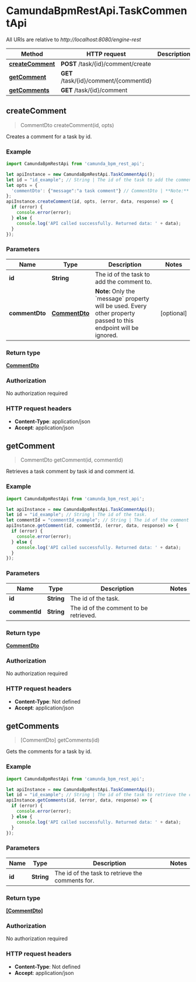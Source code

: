 # CamundaBpmRestApi.TaskCommentApi

All URIs are relative to *http://localhost:8080/engine-rest*

Method | HTTP request | Description
------------- | ------------- | -------------
[**createComment**](TaskCommentApi.md#createComment) | **POST** /task/{id}/comment/create | 
[**getComment**](TaskCommentApi.md#getComment) | **GET** /task/{id}/comment/{commentId} | 
[**getComments**](TaskCommentApi.md#getComments) | **GET** /task/{id}/comment | 



## createComment

> CommentDto createComment(id, opts)



Creates a comment for a task by id.

### Example

```javascript
import CamundaBpmRestApi from 'camunda_bpm_rest_api';

let apiInstance = new CamundaBpmRestApi.TaskCommentApi();
let id = "id_example"; // String | The id of the task to add the comment to.
let opts = {
  'commentDto': {"message":"a task comment"} // CommentDto | **Note:** Only the `message` property will be used. Every other property passed to this endpoint will be ignored.
};
apiInstance.createComment(id, opts, (error, data, response) => {
  if (error) {
    console.error(error);
  } else {
    console.log('API called successfully. Returned data: ' + data);
  }
});
```

### Parameters


Name | Type | Description  | Notes
------------- | ------------- | ------------- | -------------
 **id** | **String**| The id of the task to add the comment to. | 
 **commentDto** | [**CommentDto**](CommentDto.md)| **Note:** Only the &#x60;message&#x60; property will be used. Every other property passed to this endpoint will be ignored. | [optional] 

### Return type

[**CommentDto**](CommentDto.md)

### Authorization

No authorization required

### HTTP request headers

- **Content-Type**: application/json
- **Accept**: application/json


## getComment

> CommentDto getComment(id, commentId)



Retrieves a task comment by task id and comment id.

### Example

```javascript
import CamundaBpmRestApi from 'camunda_bpm_rest_api';

let apiInstance = new CamundaBpmRestApi.TaskCommentApi();
let id = "id_example"; // String | The id of the task.
let commentId = "commentId_example"; // String | The id of the comment to be retrieved.
apiInstance.getComment(id, commentId, (error, data, response) => {
  if (error) {
    console.error(error);
  } else {
    console.log('API called successfully. Returned data: ' + data);
  }
});
```

### Parameters


Name | Type | Description  | Notes
------------- | ------------- | ------------- | -------------
 **id** | **String**| The id of the task. | 
 **commentId** | **String**| The id of the comment to be retrieved. | 

### Return type

[**CommentDto**](CommentDto.md)

### Authorization

No authorization required

### HTTP request headers

- **Content-Type**: Not defined
- **Accept**: application/json


## getComments

> [CommentDto] getComments(id)



Gets the comments for a task by id.

### Example

```javascript
import CamundaBpmRestApi from 'camunda_bpm_rest_api';

let apiInstance = new CamundaBpmRestApi.TaskCommentApi();
let id = "id_example"; // String | The id of the task to retrieve the comments for.
apiInstance.getComments(id, (error, data, response) => {
  if (error) {
    console.error(error);
  } else {
    console.log('API called successfully. Returned data: ' + data);
  }
});
```

### Parameters


Name | Type | Description  | Notes
------------- | ------------- | ------------- | -------------
 **id** | **String**| The id of the task to retrieve the comments for. | 

### Return type

[**[CommentDto]**](CommentDto.md)

### Authorization

No authorization required

### HTTP request headers

- **Content-Type**: Not defined
- **Accept**: application/json

